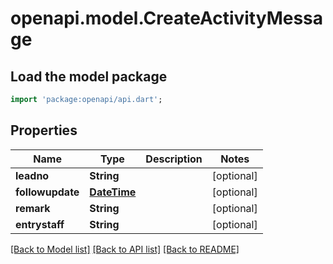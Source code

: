 # openapi.model.CreateActivityMessage

## Load the model package
```dart
import 'package:openapi/api.dart';
```

## Properties
Name | Type | Description | Notes
------------ | ------------- | ------------- | -------------
**leadno** | **String** |  | [optional] 
**followupdate** | [**DateTime**](DateTime.md) |  | [optional] 
**remark** | **String** |  | [optional] 
**entrystaff** | **String** |  | [optional] 

[[Back to Model list]](../README.md#documentation-for-models) [[Back to API list]](../README.md#documentation-for-api-endpoints) [[Back to README]](../README.md)


